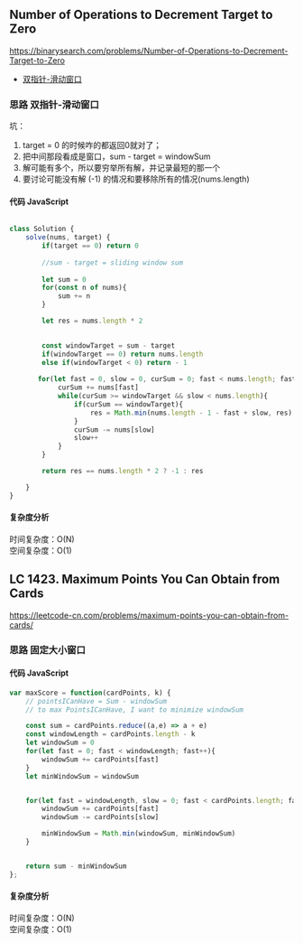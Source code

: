 ## Number of Operations to Decrement Target to Zero
https://binarysearch.com/problems/Number-of-Operations-to-Decrement-Target-to-Zero

- [双指针-滑动窗口](#思路-双指针-滑动窗口)

### 思路 双指针-滑动窗口
坑：  
1. target = 0 的时候咋的都返回0就对了；
2. 把中间那段看成是窗口，sum - target = windowSum
3. 解可能有多个，所以要穷举所有解，并记录最短的那一个
4. 要讨论可能没有解 (-1) 的情况和要移除所有的情况(nums.length)
#### 代码 JavaScript

```JavaScript

class Solution {
    solve(nums, target) {
        if(target == 0) return 0
        
        //sum - target = sliding window sum
        
        let sum = 0
        for(const n of nums){
            sum += n
        }

        let res = nums.length * 2

        
        const windowTarget = sum - target
        if(windowTarget == 0) return nums.length
        else if(windowTarget < 0) return - 1
     
       for(let fast = 0, slow = 0, curSum = 0; fast < nums.length; fast++){
            curSum += nums[fast]
            while(curSum >= windowTarget && slow < nums.length){
                if(curSum == windowTarget){
                    res = Math.min(nums.length - 1 - fast + slow, res)
                }
                curSum -= nums[slow]
                slow++
            }
        }

        return res == nums.length * 2 ? -1 : res 

    }
}
```

#### 复杂度分析
时间复杂度：O(N)  
空间复杂度：O(1)  

  
## LC 1423. Maximum Points You Can Obtain from Cards
https://leetcode-cn.com/problems/maximum-points-you-can-obtain-from-cards/

### 思路 固定大小窗口

#### 代码 JavaScript

```JavaScript
var maxScore = function(cardPoints, k) {
    // pointsICanHave = Sum - windowSum
    // to max PointsICanHave, I want to minimize windowSum

    const sum = cardPoints.reduce((a,e) => a + e)
    const windowLength = cardPoints.length - k
    let windowSum = 0
    for(let fast = 0; fast < windowLength; fast++){
        windowSum += cardPoints[fast]
    }
    let minWindowSum = windowSum


    for(let fast = windowLength, slow = 0; fast < cardPoints.length; fast++, slow++){
        windowSum += cardPoints[fast]
        windowSum -= cardPoints[slow]

        minWindowSum = Math.min(windowSum, minWindowSum)
    }


    return sum - minWindowSum
};

```

#### 复杂度分析
时间复杂度：O(N) </br>
空间复杂度：O(1)